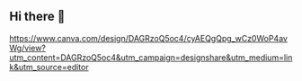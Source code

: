 ## Hi there 👋
https://www.canva.com/design/DAGRzoQ5oc4/cyAEQgQpg_wCz0WoP4avWg/view?utm_content=DAGRzoQ5oc4&utm_campaign=designshare&utm_medium=link&utm_source=editor

<!--
**TrapLord92/TrapLord92** is a ✨ _special_ ✨ repository because its `README.md` (this file) appears on your GitHub profile.

Here are some ideas to get you started:

- 🔭 I’m currently working on ...
- 🌱 I’m currently learning ...
- 👯 I’m looking to collaborate on ...
- 🤔 I’m looking for help with ...
- 💬 Ask me about ...
- 📫 How to reach me: ...
- 😄 Pronouns: ...
- ⚡ Fun fact: ...
-->
